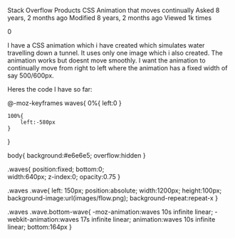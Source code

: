 
Stack Overflow
Products
CSS Animation that moves continually
Asked 8 years, 2 months ago
Modified 8 years, 2 months ago
Viewed 1k times

0


I have a CSS animation which i have created which simulates water travelling down a tunnel. It uses only one image which i also created. The animation works but doesnt move smoothly. I want the animation to continually move from right to left where the animation has a fixed width of say 500/600px.

Heres the code I have so far:

@-moz-keyframes waves{
    0%{
        left:0
    }

    100%{
        left:-580px
    }

}



body{
    background:#e6e6e5;
    overflow:hidden
}

.waves{
    position:fixed;
    bottom:0;   
    width:640px;
    z-index:0;
    opacity:0.75
}

.waves .wave{
    left: 150px;
    position:absolute;
    width:1200px;
    height:100px;
    background-image:url(images/flow.png);
    background-repeat:repeat-x
}

.waves .wave.bottom-wave{
    -moz-animation:waves 10s infinite linear;
    -webkit-animation:waves 17s infinite linear;
    animation:waves 10s infinite linear;
    bottom:164px
}

<html>
   <body>
      <div class="waves">           
       <div class="wave bottom-wave"></div>
      </div>
   </body>
</html>
